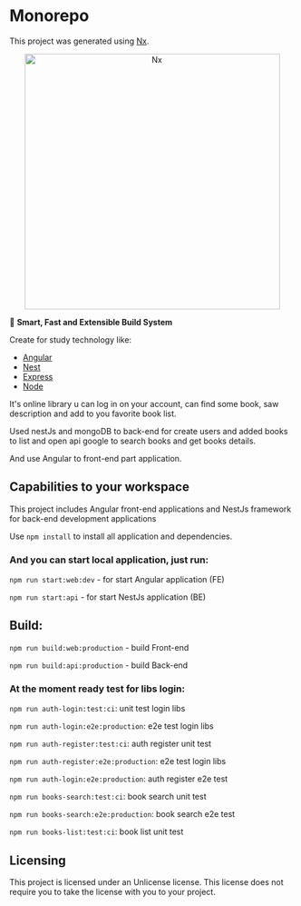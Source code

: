 # Monorepo

This project was generated using [Nx](https://nx.dev). 

<p style="text-align: center;"><img alt="Nx" src="https://raw.githubusercontent.com/nrwl/nx/master/images/nx-logo.png" width="450"></p>

🔎 **Smart, Fast and Extensible Build System**

Create for study technology like:

- [Angular](https://angular.io)
- [Nest](https://nestjs.com)
- [Express](https://expressjs.com)
- [Node](https://nodejs.org)

It's online library u can log in on your account, can find some book, saw description and add to you favorite book list.

Used nestJs and mongoDB to back-end for create users and added books to list and open api google to search books and get books details. 

And use Angular to front-end part application.

## Capabilities to your workspace

This project includes Angular front-end applications and NestJs framework for back-end development applications

Use `npm install` to install all application and dependencies.

### And you can start local application, just run:

`npm run start:web:dev` - for start Angular application (FE)

`npm run start:api` - for start NestJs application (BE)

## Build: 

`npm run build:web:production` - build Front-end

`npm run build:api:production` - build Back-end

### At the moment ready test for libs login: 

`npm run auth-login:test:ci`: unit test login libs

`npm run auth-login:e2e:production`: e2e test login libs

`npm run auth-register:test:ci`:  auth register unit test

`npm run auth-register:e2e:production`: e2e test login libs

`npm run auth-login:e2e:production`: auth register e2e test

`npm run books-search:test:ci`: book search unit test

`npm run books-search:e2e:production`: book search e2e test

`npm run books-list:test:ci`: book list unit test

## Licensing

This project is licensed under an Unlicense license. This license does not require
you to take the license with you to your project.